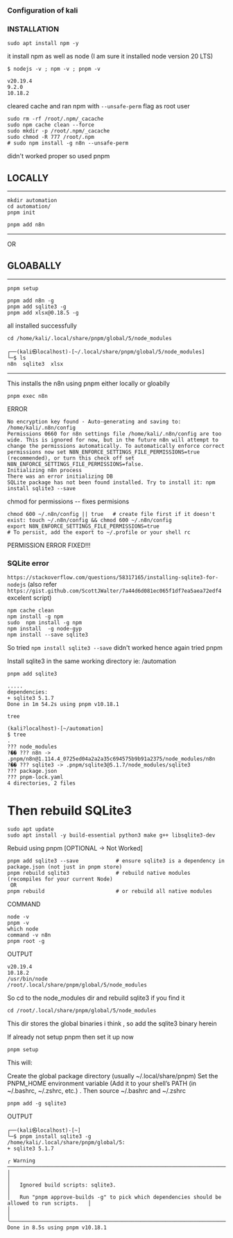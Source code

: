 ### Configuration of kali 

### INSTALLATION  

```
sudo apt install npm -y 
```
it install npm as well as node (I am sure it installed node version 20 LTS)

```
$ nodejs -v ; npm -v ; pnpm -v     

v20.19.4
9.2.0
10.18.2
```

cleared cache and ran npm with ```--unsafe-perm``` flag as root user 
```
sudo rm -rf /root/.npm/_cacache
sudo npm cache clean --force
sudo mkdir -p /root/.npm/_cacache
sudo chmod -R 777 /root/.npm
# sudo npm install -g n8n --unsafe-perm
```
didn't worked proper so used pnpm

## LOCALLY
----------------------------------------------------------------------------------------------------------------------------------------------------------------------------
```
mkdir automation
cd automation/
pnpm init
```

```
pnpm add n8n
```
----------------------------------------------------------------------------------------------------------------------------------------------------------------------------
  OR 

## GLOABALLY 

----------------------------------------------------------------------------------------------------------------------------------------------------------------------------
```
pnpm setup
```
```
pnpm add n8n -g
pnpm add sqlite3 -g
pnpm add xlsx@0.18.5 -g
```
all installed successfully  

```
cd /home/kali/.local/share/pnpm/global/5/node_modules
```

```
┌──(kali㉿localhost)-[~/.local/share/pnpm/global/5/node_modules]
└─$ ls
n8n  sqlite3  xlsx
```
-----------------------------------------------------------------------------------------------------------------------------------------------------------------------------

This installs the n8n using pnpm either locally or gloablly 

```
pnpm exec n8n
```

ERROR

```
No encryption key found - Auto-generating and saving to: /home/kali/.n8n/config
Permissions 0660 for n8n settings file /home/kali/.n8n/config are too wide. This is ignored for now, but in the future n8n will attempt to change the permissions automatically. To automatically enforce correct permissions now set N8N_ENFORCE_SETTINGS_FILE_PERMISSIONS=true (recommended), or turn this check off set N8N_ENFORCE_SETTINGS_FILE_PERMISSIONS=false.
Initializing n8n process
There was an error initializing DB
SQLite package has not been found installed. Try to install it: npm install sqlite3 --save
```

chmod for permissions -- fixes permisions
```
chmod 600 ~/.n8n/config || true   # create file first if it doesn't exist: touch ~/.n8n/config && chmod 600 ~/.n8n/config
export N8N_ENFORCE_SETTINGS_FILE_PERMISSIONS=true
# To persist, add the export to ~/.profile or your shell rc
```
PERMISSION ERROR FIXED!!!

### SQLite error

```https://stackoverflow.com/questions/58317165/installing-sqlite3-for-nodejs```
(also refer ```https://gist.github.com/ScottJWalter/7a44d6d081ec065f1df7ea5aea72edf4``` excelent script)

```
npm cache clean
npm install -g npm
sudo  npm install -g npm
npm install  -g node-gyp
npm install --save sqlite3
```



















So tried ```npm install sqlite3 --save``` didn't worked hence again tried pnpm 

Install sqlite3 in the same working directory ie: /automation 
```
pnpm add sqlite3
```

```
.....
dependencies:
+ sqlite3 5.1.7
Done in 1m 54.2s using pnpm v10.18.1
```
```
tree
```
```
(kali?localhost)-[~/automation]
$ tree
.
??? node_modules
?�� ??? n8n -> .pnpm/n8n@1.114.4_0725ed04a2a2a35c694575b9b91a2375/node_modules/n8n
?�� ??? sqlite3 -> .pnpm/sqlite3@5.1.7/node_modules/sqlite3
??? package.json
??? pnpm-lock.yaml
4 directories, 2 files
```

# Then rebuild SQLite3
```
sudo apt update
sudo apt install -y build-essential python3 make g++ libsqlite3-dev
```

Rebuid using pnpm [OPTIONAL -> Not Worked]
```
pnpm add sqlite3 --save            # ensure sqlite3 is a dependency in package.json (not just in pnpm store)
pnpm rebuild sqlite3               # rebuild native modules (recompiles for your current Node)
 OR 
pnpm rebuild                       # or rebuild all native modules
```
COMMAND
```
node -v
pnpm -v
which node
command -v n8n
pnpm root -g
```
OUTPUT
```
v20.19.4
10.18.2
/usr/bin/node
/root/.local/share/pnpm/global/5/node_modules
```
So cd to the node_modules dir and rebuild sqlite3 if you find it
```
cd /root/.local/share/pnpm/global/5/node_modules
```
This dir stores the global binaries i think , so add the sqlite3 binary herein 

If already not setup pnpm then set it up now
```
pnpm setup
```
This will:

Create the global package directory (usually ~/.local/share/pnpm)
Set the PNPM_HOME environment variable (Add it to your shell’s PATH (in ~/.bashrc, ~/.zshrc, etc.) . Then source ~/.bashrc and ~/.zshrc

```
pnpm add -g sqlite3
```

OUTPUT
```
┌──(kali㉿localhost)-[~]
└─$ pnpm install sqlite3 -g
/home/kali/.local/share/pnpm/global/5:
+ sqlite3 5.1.7

╭ Warning ──────────────────────────────────────────────────────────────────────────────────────╮
│                                                                                               │
│   Ignored build scripts: sqlite3.                                                             │
│   Run "pnpm approve-builds -g" to pick which dependencies should be allowed to run scripts.   │
│                                                                                               │
╰───────────────────────────────────────────────────────────────────────────────────────────────╯
Done in 8.5s using pnpm v10.18.1
```





